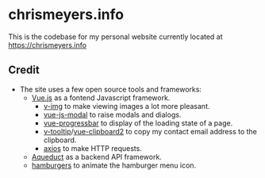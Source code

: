 # chrismeyers.info
This is the codebase for my personal website currently located at <https://chrismeyers.info>

## Credit
+ The site uses a few open source tools and frameworks:
  + [Vue.js](https://vuejs.org/) as a fontend Javascript framework.
    * [v-img](https://github.com/crowdbotics/v-img) to make viewing images a lot more pleasant.
    * [vue-js-modal](https://github.com/euvl/vue-js-modal) to raise modals and dialogs.
    * [vue-progressbar](https://github.com/hilongjw/vue-progressbar) to display of the loading state of a page.
    * [v-tooltip](https://github.com/Akryum/v-tooltip)/[vue-clipboard2](https://github.com/Inndy/vue-clipboard2) to copy my contact email address to the clipboard.
    * [axios](https://github.com/axios/axios) to make HTTP requests.
  * [Aqueduct](https://aqueduct.io/) as a backend API framework.
  * [hamburgers](https://jonsuh.com/hamburgers/) to animate the hamburger menu icon.
